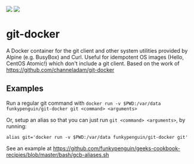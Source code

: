 [![](https://images.microbadger.com/badges/version/funkypenguin/git-docker.svg)](https://microbadger.com/images/funkypenguin/git-docker "Get your own version badge on microbadger.com")
[![](https://images.microbadger.com/badges/image/funkypenguin/git-docker.svg)](https://microbadger.com/images/funkypenguin/git-docker "Get your own image badge on microbadger.com")
# git-docker

A Docker container for the git client and other system utilities provided by Alpine (e.g. BusyBox) and Curl. Useful for idempotent OS images (Hello, CentOS Atomic!) which don't include a git client.  Based on the work of https://github.com/channeladam/git-docker

## Examples

Run a regular git command with ```docker run -v $PWD:/var/data funkypenguin/git-docker git <command> <arguments>```

Or, setup an alias so that you can just run ```git <command> <arguments>```, by running:
```
alias git='docker run -v $PWD:/var/data funkypenguin/git-docker git' 
```

See an example at https://github.com/funkypenguin/geeks-cookbook-recipies/blob/master/bash/gcb-aliases.sh
